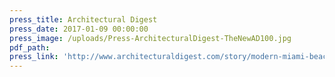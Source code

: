 ```yaml
---
press_title: Architectural Digest
press_date: 2017-01-09 00:00:00
press_image: /uploads/Press-ArchitecturalDigest-TheNewAD100.jpg
pdf_path:
press_link: 'http://www.architecturaldigest.com/story/modern-miami-beach-george-lindemann'
---
```

